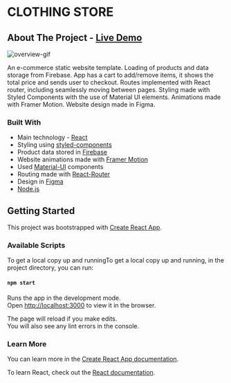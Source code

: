 # CLOTHING STORE

## About The Project - [Live Demo](https://brozinsky.github.io/clothing-store)

![overview-gif](doc/overview.gif)

An e-commerce static website template. Loading of products and data storage from Firebase. App has a cart to add/remove items, it shows the total price and sends user to checkout. Routes implemented with React router, including seamlessly moving between pages. Styling made with Styled Components with the use of Material UI elements. Animations made with Framer Motion. Website design made in Figma.

### Built With

* Main technology - [React](https://reactjs.org/)
* Styling using [styled-components](https://styled-components.com/)
* Product data stored in [Firebase](https://firebase.google.com/)
* Website animations made with [Framer Motion](https://www.framer.com/motion/)
* Used [Material-UI](https://material-ui.com/) components
* Routing made with [React-Router](https://github.com/ReactTraining/react-router)
* Design in [Figma](https://www.figma.com/)
* [Node.js](https://nodejs.org/en/)

## Getting Started

This project was bootstrapped with [Create React App](https://github.com/facebook/create-react-app).

### Available Scripts

To get a local copy up and runningTo get a local copy up and running, in the project directory, you can run:

#### `npm start`

Runs the app in the development mode.<br>
Open [http://localhost:3000](http://localhost:3000) to view it in the browser.

The page will reload if you make edits.<br>
You will also see any lint errors in the console.

### Learn More

You can learn more in the [Create React App documentation](https://facebook.github.io/create-react-app/docs/getting-started).

To learn React, check out the [React documentation](https://reactjs.org/).
